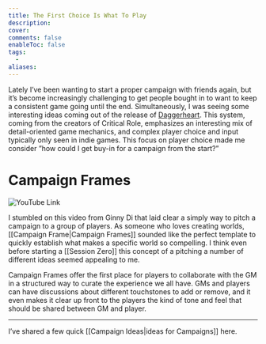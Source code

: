 ```yaml
---
title: The First Choice Is What To Play
description:
cover:
comments: false
enableToc: false
tags:
  - 
aliases:
---
```

Lately I’ve been wanting to start a proper campaign with friends again, but it’s become increasingly challenging to get people bought in to want to keep a consistent game going until the end. Simultaneously, I was seeing some interesting ideas coming out of the release of [Daggerheart](https://www.daggerheart.com/). This system, coming from the creators of Critical Role, emphasizes an interesting mix of detail-oriented game mechanics, and complex player choice and input typically only seen in indie games. This focus on player choice made me consider ”how could I get buy-in for a campaign from the start?”

# Campaign Frames
![YouTube Link](https://youtu.be/485FQY6Sbdo?si=5_vheQ8GxW6C9nFH)

I stumbled on this video from Ginny Di that laid clear a simply way to pitch a campaign to a group of players. As someone who loves creating worlds, [[Campaign Frame|Campaign Frames]] sounded like the perfect template to quickly establish what makes a specific world so compelling. I think even before starting a [[Session Zero]] this concept of a pitching a number of different ideas seemed appealing to me. 

Campaign Frames offer the first place for players to collaborate with the GM in a structured way to curate the experience we all have. GMs and players can have discussions about different touchstones to add or remove, and it even makes it clear up front to the players the kind of tone and feel that should be shared between GM and player. 

---

I’ve shared a few quick [[Campaign Ideas|ideas for Campaigns]] here. 
